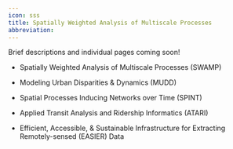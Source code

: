 ```yaml
---
icon: sss
title: Spatially Weighted Analysis of Multiscale Processes
abbreviation:
---
```


Brief descriptions and individual pages coming soon!

- Spatially Weighted Analysis of Multiscale Processes (SWAMP)

- Modeling Urban Disparities &amp; Dynamics (MUDD)

- Spatial Processes Inducing Networks over Time (SPINT)

- Applied Transit Analysis and Ridership Informatics (ATARI)

- Efficient, Accessible, &amp; Sustainable Infrastructure for Extracting Remotely-sensed (EASIER) Data

